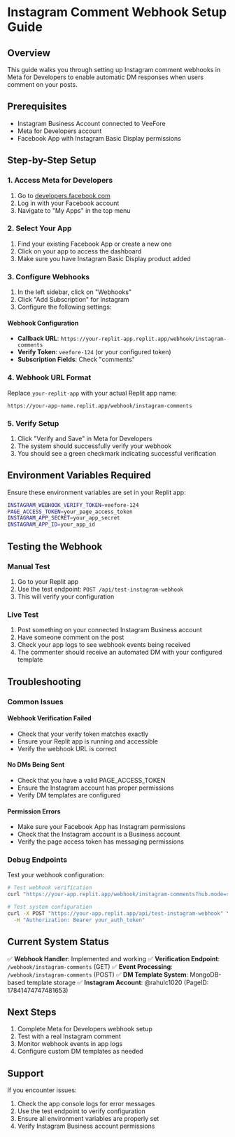 # Instagram Comment Webhook Setup Guide

## Overview
This guide walks you through setting up Instagram comment webhooks in Meta for Developers to enable automatic DM responses when users comment on your posts.

## Prerequisites
- Instagram Business Account connected to VeeFore
- Meta for Developers account
- Facebook App with Instagram Basic Display permissions

## Step-by-Step Setup

### 1. Access Meta for Developers
1. Go to [developers.facebook.com](https://developers.facebook.com)
2. Log in with your Facebook account
3. Navigate to "My Apps" in the top menu

### 2. Select Your App
1. Find your existing Facebook App or create a new one
2. Click on your app to access the dashboard
3. Make sure you have Instagram Basic Display product added

### 3. Configure Webhooks
1. In the left sidebar, click on "Webhooks"
2. Click "Add Subscription" for Instagram
3. Configure the following settings:

#### Webhook Configuration
- **Callback URL**: `https://your-replit-app.replit.app/webhook/instagram-comments`
- **Verify Token**: `veefore-124` (or your configured token)
- **Subscription Fields**: Check "comments"

### 4. Webhook URL Format
Replace `your-replit-app` with your actual Replit app name:
```
https://your-app-name.replit.app/webhook/instagram-comments
```

### 5. Verify Setup
1. Click "Verify and Save" in Meta for Developers
2. The system should successfully verify your webhook
3. You should see a green checkmark indicating successful verification

## Environment Variables Required

Ensure these environment variables are set in your Replit app:

```bash
INSTAGRAM_WEBHOOK_VERIFY_TOKEN=veefore-124
PAGE_ACCESS_TOKEN=your_page_access_token
INSTAGRAM_APP_SECRET=your_app_secret
INSTAGRAM_APP_ID=your_app_id
```

## Testing the Webhook

### Manual Test
1. Go to your Replit app
2. Use the test endpoint: `POST /api/test-instagram-webhook`
3. This will verify your configuration

### Live Test
1. Post something on your connected Instagram Business account
2. Have someone comment on the post
3. Check your app logs to see webhook events being received
4. The commenter should receive an automated DM with your configured template

## Troubleshooting

### Common Issues

#### Webhook Verification Failed
- Check that your verify token matches exactly
- Ensure your Replit app is running and accessible
- Verify the webhook URL is correct

#### No DMs Being Sent
- Check that you have a valid PAGE_ACCESS_TOKEN
- Ensure the Instagram account has proper permissions
- Verify DM templates are configured

#### Permission Errors
- Make sure your Facebook App has Instagram permissions
- Check that the Instagram account is a Business account
- Verify the page access token has messaging permissions

### Debug Endpoints

Test your webhook configuration:
```bash
# Test webhook verification
curl "https://your-app.replit.app/webhook/instagram-comments?hub.mode=subscribe&hub.verify_token=veefore-124&hub.challenge=test123"

# Test system configuration
curl -X POST "https://your-app.replit.app/api/test-instagram-webhook" \
  -H "Authorization: Bearer your_auth_token"
```

## Current System Status

✅ **Webhook Handler**: Implemented and working
✅ **Verification Endpoint**: `/webhook/instagram-comments` (GET)
✅ **Event Processing**: `/webhook/instagram-comments` (POST)
✅ **DM Template System**: MongoDB-based template storage
✅ **Instagram Account**: @rahulc1020 (PageID: 17841474747481653)

## Next Steps

1. Complete Meta for Developers webhook setup
2. Test with a real Instagram comment
3. Monitor webhook events in app logs
4. Configure custom DM templates as needed

## Support

If you encounter issues:
1. Check the app console logs for error messages
2. Use the test endpoint to verify configuration
3. Ensure all environment variables are properly set
4. Verify Instagram Business account permissions